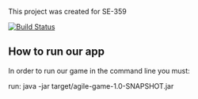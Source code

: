 This project was created for SE-359

[![Build Status](https://travis-ci.org/JDoza89/SE-359-Agile-Game.svg?branch=master)](https://travis-ci.org/JDoza89/SE-359-Agile-Game)
## How to run our app

In order to run our game in the command line you must:

run: java -jar target/agile-game-1.0-SNAPSHOT.jar

